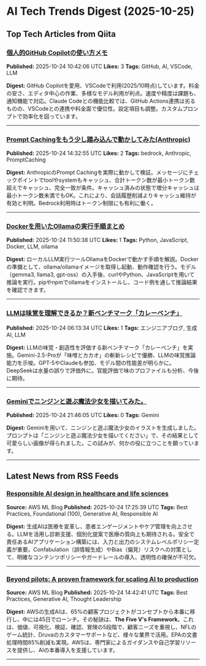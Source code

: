 # AI Tech Trends Digest (2025-10-25)


## Top Tech Articles from Qiita


### [個人的GitHub Copilotの使い方メモ](https://qiita.com/Nozomuts/items/430261fa996cba5fd466)
**Published:** 2025-10-24 10:42:06 UTC
**Likes:** 3
**Tags:** GitHub, AI, VSCode, LLM

**Digest:**
GitHub Copilotを愛用、VSCodeで利用(2025/10時点)しています。料金の安さ、エディタ中心の作業、多様なモデル利用が利点。速度や精度は課題も、通知機能で対応。Claude Codeとの機能比較では、GitHub Actions連携は劣るものの、VSCodeとの連携や料金面で優位性。設定項目も調整。カスタムプロンプトで効率化を図っています。

---

### [Prompt Cachingをもう少し踏み込んで動かしてみた(Anthropic)](https://qiita.com/marudog/items/7e9edb841e28f8e7783b)
**Published:** 2025-10-24 14:32:55 UTC
**Likes:** 2
**Tags:** bedrock, Anthropic, PromptCaching

**Digest:**
AnthropicのPrompt Cachingを実際に動かして検証。メッセージにチェックポイントでtoolやsystemもキャッシュ、合計トークン数が最小トークン数超えでキャッシュ、完全一致が条件。キャッシュ済みの状態で増分キャッシュは最小トークン数未満でもOK。これにより、会話履歴削減よりキャッシュ維持が有効と判明。Bedrock利用時はトークン制限にも有利に働く。

---

### [Dockerを用いたOllamaの実行手順まとめ](https://qiita.com/Chi_corp_123/items/7b3e2617e901a656ede4)
**Published:** 2025-10-24 11:50:38 UTC
**Likes:** 1
**Tags:** Python, JavaScript, Docker, LLM, ollama

**Digest:**
ローカルLLM実行ツールOllamaをDockerで動かす手順を解説。Dockerの準備として、ollama/ollamaイメージを取得し起動、動作確認を行う。モデル（gemma3, llama3, gpt-oss）の入手後、curlやPython、JavaScriptを用いて推論を実行。pipやnpmでollamaをインストールし、コード例を通して推論結果を確認できます。

---

### [LLMは味覚を理解できるか？新ベンチマーク「カレーベンチ」](https://qiita.com/estyle-koho/items/803db6fbb294098980ce)
**Published:** 2025-10-24 06:13:34 UTC
**Likes:** 1
**Tags:** エンジニアブログ, 生成AI, LLM

**Digest:**
LLMの味覚・創造性を評価する新ベンチマーク「カレーベンチ」を実施。Gemini-2.5-Proが「味噌とカカオ」の斬新レシピで優勝、LLMの味覚推論能力を示唆。GPT-5やClaudeも参加、モデル間の性能差が明らかに。DeepSeekは水量の誤りで評価外に。官能評価で味のプロファイルも分析、今後に期待。

---

### [Geminiでニンジンと遊ぶ魔法少女を描いてみた。](https://qiita.com/nori-channel/items/df09a88ac4b2bbad4447)
**Published:** 2025-10-24 21:46:05 UTC
**Likes:** 0
**Tags:** Gemini

**Digest:**
Geminiを用いて、ニンジンと遊ぶ魔法少女のイラストを生成しました。プロンプトは「ニンジンと遊ぶ魔法少女を描いてください」で、その結果として可愛らしい画像が得られました。この試みが、何かの役に立つことを願っています。

---

## Latest News from RSS Feeds


### [Responsible AI design in healthcare and life sciences](https://aws.amazon.com/blogs/machine-learning/responsible-ai-design-in-healthcare-and-life-sciences/)
**Source:** AWS ML Blog
**Published:** 2025-10-24 17:25:39 UTC
**Tags:** Best Practices, Foundational (100), Generative AI, Responsible AI

**Digest:**
生成AIは医療を変革し、患者エンゲージメントやケア管理を向上させる。LLMを活用し診断支援、個別化提案で医療の質向上も期待される。安全で責任あるAIアプリケーション構築には、入力と出力のシステムレベルポリシー定義が重要。Confabulation（誤情報生成）やBias（偏見）リスクへの対策として、明確なコンテンツポリシーやガードレールの導入、透明性の確保が不可欠。

---

### [Beyond pilots: A proven framework for scaling AI to production](https://aws.amazon.com/blogs/machine-learning/beyond-pilots-a-proven-framework-for-scaling-ai-to-production/)
**Source:** AWS ML Blog
**Published:** 2025-10-24 14:42:41 UTC
**Tags:** Best Practices, Generative AI, Thought Leadership

**Digest:**
AWSの生成AIは、65%の顧客プロジェクトがコンセプトから本番に移行し、中には45日でローンチ。その秘訣は、**The Five V's Framework**。これは、価値、可視化、検証、確認、冒険の5段階で、顧客ニーズを重視し、NFLのゲーム統計、Druvaのカスタマーサポートなど、様々な業界で活用。EPAの文書処理時間85%削減も実現。AWSは、専門家によるガイダンスや自己学習リソースを提供し、AIの本番導入を支援しています。

---
